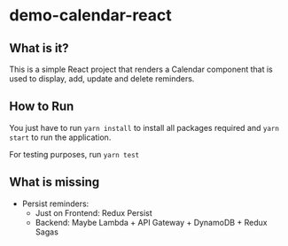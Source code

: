 # demo-calendar-react

## What is it?

This is a simple React project that renders a Calendar component that is used to display, add, update and delete reminders.

## How to Run

You just have to run `yarn install` to install all packages required and `yarn start` to run the application.

For testing purposes, run `yarn test`

## What is missing

- Persist reminders:
  - Just on Frontend: Redux Persist
  - Backend: Maybe Lambda + API Gateway + DynamoDB + Redux Sagas
